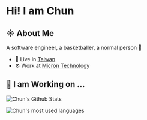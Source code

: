 # Hi! I am Chun


## :sunny: About Me


A software engineer, a basketballer, a normal person :turtle: 

- :house_with_garden: Live in [Taiwan](https://en.wikipedia.org/wiki/Taiwan)
- :gear: Work at [Micron Technology](https://www.micron.com)

## :wrench: I am Working on ...

![Chun's Github Stats](https://github-readme-stats.vercel.app/api?username=ccHSU13&show_icons=true&theme=github_dark&count_private=true&line_height=30&hide_title=true)

![Chun's most used languages](https://github-readme-stats.vercel.app/api/top-langs/?username=ccHSU13&hide=html,scss,css&layout=compact&theme=github_dark&hide_title=true)






<!--
**ccHSU13/ccHSU13** is a ✨ _special_ ✨ repository because its `README.md` (this file) appears on your GitHub profile.

Here are some ideas to get you started:

- 🔭 I’m currently working on ...
- 🌱 I’m currently learning ...
- 👯 I’m looking to collaborate on ...
- 🤔 I’m looking for help with ...
- 💬 Ask me about ...
- 📫 How to reach me: ...
- 😄 Pronouns: ...
- ⚡ Fun fact: ...
-->
